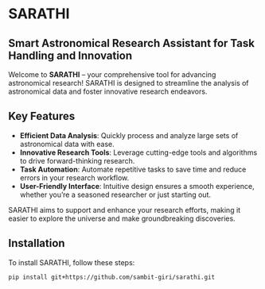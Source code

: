 # SARATHI

## Smart Astronomical Research Assistant for Task Handling and Innovation

Welcome to **SARATHI** – your comprehensive tool for advancing astronomical research! SARATHI is designed to streamline the analysis of astronomical data and foster innovative research endeavors.

## Key Features

- **Efficient Data Analysis**: Quickly process and analyze large sets of astronomical data with ease.
- **Innovative Research Tools**: Leverage cutting-edge tools and algorithms to drive forward-thinking research.
- **Task Automation**: Automate repetitive tasks to save time and reduce errors in your research workflow.
- **User-Friendly Interface**: Intuitive design ensures a smooth experience, whether you’re a seasoned researcher or just starting out.

SARATHI aims to support and enhance your research efforts, making it easier to explore the universe and make groundbreaking discoveries.

## Installation

To install SARATHI, follow these steps:

```bash
pip install git+https://github.com/sambit-giri/sarathi.git
